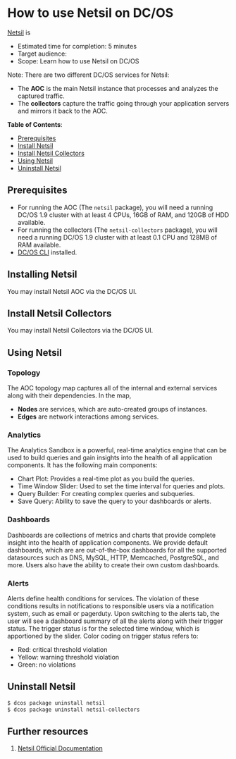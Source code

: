 # How to use Netsil on DC/OS

[Netsil](http://netsil.com) is 

- Estimated time for completion: 5 minutes
- Target audience: 
- Scope: Learn how to use Netsil on DC/OS

Note: There are two different DC/OS services for Netsil:
- The **AOC** is the main Netsil instance that processes and analyzes the captured traffic.
- The **collectors** capture the traffic going through your application servers and mirrors it back to the AOC.

**Table of Contents**:

- [Prerequisites](#prerequisites)
- [Install Netsil](#install-netsil)
- [Install Netsil Collectors](#install-netsil-collectors)
- [Using Netsil](#using-netsil)
- [Uninstall Netsil](#uninstalling-netsil)

## Prerequisites

- For running the AOC (The `netsil` package), you will need a running DC/OS 1.9 cluster with at least 4 CPUs, 16GB of RAM, and 120GB of HDD available.
- For running the collectors (The `netsil-collectors` package), you will need a running DC/OS 1.9 cluster with at least 0.1 CPU and 128MB of RAM available.
- [DC/OS CLI](https://dcos.io/docs/1.9/usage/cli/install/) installed.

## Installing Netsil
You may install Netsil AOC via the DC/OS UI.

## Install Netsil Collectors
You may install Netsil Collectors via the DC/OS UI.

## Using Netsil

### Topology
The AOC topology map captures all of the internal and external services along with their dependencies. In the map, 

* **Nodes** are services, which are auto-created groups of instances.
* **Edges** are network interactions among services.

### Analytics
The Analytics Sandbox is a powerful, real-time analytics engine that can be used to build queries and gain insights into the health of all application components. 
It has the following main components:

* Chart Plot: Provides a real-time plot as you build the queries.
* Time Window Slider: Used to set the time interval for queries and plots.
* Query Builder: For creating complex queries and subqueries.
* Save Query: Ability to save the query to your dashboards or alerts.

### Dashboards
Dashboards are collections of metrics and charts that provide complete insight into the health of application components.
We provide default dashboards, which are are out-of-the-box dashboards for all the supported datasources such as DNS, MySQL, HTTP, Memcached, PostgreSQL, and more.
Users also have the ability to create their own custom dashboards.

### Alerts
Alerts define health conditions for services. The violation of these conditions results in notifications to responsible users via a notification system, such as email or pagerduty. 
Upon switching to the alerts tab, the user will see a dashboard summary of all the alerts along with their trigger status. 
The trigger status is for the selected time window, which is apportioned by the slider. Color coding on trigger status refers to:

* Red: critical threshold violation
* Yellow: warning threshold violation
* Green: no violations


## Uninstall Netsil

```bash
$ dcos package uninstall netsil
$ dcos package uninstall netsil-collectors
```

## Further resources

1. [Netsil Official Documentation](https://netsil.github.io/docs)

